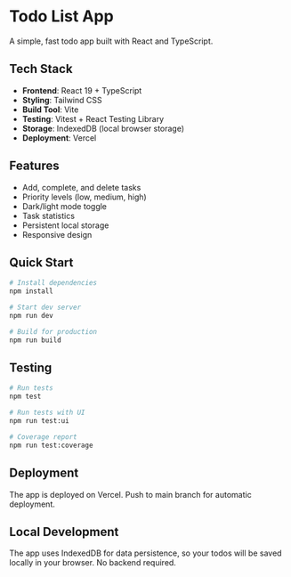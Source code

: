 # Todo List App

A simple, fast todo app built with React and TypeScript.

## Tech Stack

- **Frontend**: React 19 + TypeScript
- **Styling**: Tailwind CSS
- **Build Tool**: Vite
- **Testing**: Vitest + React Testing Library
- **Storage**: IndexedDB (local browser storage)
- **Deployment**: Vercel

## Features

- Add, complete, and delete tasks
- Priority levels (low, medium, high)
- Dark/light mode toggle
- Task statistics
- Persistent local storage
- Responsive design

## Quick Start

```bash
# Install dependencies
npm install

# Start dev server
npm run dev

# Build for production
npm run build
```

## Testing

```bash
# Run tests
npm test

# Run tests with UI
npm run test:ui

# Coverage report
npm run test:coverage
```

## Deployment

The app is deployed on Vercel. Push to main branch for automatic deployment.

## Local Development

The app uses IndexedDB for data persistence, so your todos will be saved locally in your browser. No backend required.
